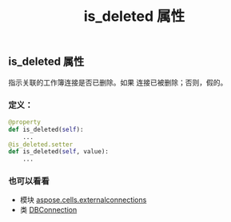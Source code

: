 ﻿---
title: is_deleted 属性
second_title: Aspose.Cells for Python via .NET API 参考资料
description:
type: docs
weight: 120
url: /zh/python-net/aspose.cells.externalconnections/dbconnection/is_deleted/
is_root: false
---
## is_deleted 属性

指示关联的工作簿连接是否已删除。如果
连接已被删除；否则，假的。
### 定义：
```python
@property
def is_deleted(self):
    ...
@is_deleted.setter
def is_deleted(self, value):
    ...
```

### 也可以看看
* 模块 [aspose.cells.externalconnections](../../)
* 类 [DBConnection](/cells/zh/python-net/aspose.cells.externalconnections/dbconnection)
